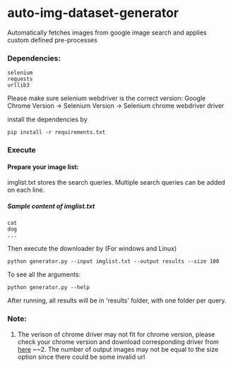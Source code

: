 auto-img-dataset-generator
===========================

Automatically fetches images from google image search and applies custom defined pre-processes 

### Dependencies:
    selenium    
    requests
    urllib3

Please make sure selenium webdriver is the correct version:
Google Chrome Version -> Selenium Version -> Selenium chrome webdriver driver

install the dependencies by
```
pip install -r requirements.txt
```

### Execute
#### Prepare your image list:
imglist.txt stores the search queries. Multiple search queries can be added on each line.

##### Sample content of imglist.txt
    cat
    dog
    ...

Then execute the downloader by (For windows and Linux)
```
python generator.py --input imglist.txt --output results --size 100 
```

To see all the arguments:
```
python generator.py --help
```

After running, all results will be in 'results' folder, with one folder per query.

### Note:
1. The verison of chrome driver may not fit for chrome version, please check your chrome version and download corresponding driver from [here](https://sites.google.com/a/chromium.org/chromedriver/downloads)
~~2. The number of output images may not be equal to the size option since there could be some invalid url
